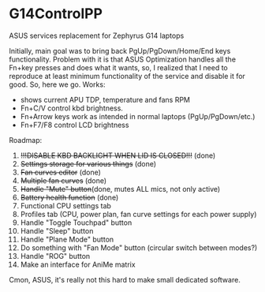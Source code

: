 # G14ControlPP
ASUS services replacement for Zephyrus G14 laptops

Initially, main goal was to bring back PgUp/PgDown/Home/End keys functionality.
Problem with it is that ASUS Optimization handles all the Fn+key presses and does what it wants, so, I realized that I need to reproduce at least minimum functionality of the service and disable it for good.
So, here we go.
Works:
- shows current APU TDP, temperature and fans RPM
- Fn+C/V control kbd brightness.
- Fn+Arrow keys work as intended in normal laptops (PgUp/PgDown/etc.)
- Fn+F7/F8 control LCD brightness

Roadmap:
1) ~~!!!DISABLE KBD BACKLIGHT WHEN LID IS CLOSED!!!~~ (done)
2) ~~Settings storage for various things~~ (done)
3) ~~Fan curves editor~~ (done)
4) ~~Multiple fan curves~~ (done)
5) ~~Handle "Mute" button~~(done, mutes ALL mics, not only active)
6) ~~Battery health function~~ (done)
7) Functional CPU settings tab
8) Profiles tab (CPU, power plan, fan curve settings for each power supply)
9) Handle "Toggle Touchpad" button
10) Handle "Sleep" button
11) Handle "Plane Mode" button
12) Do something with "Fan Mode" button (circular switch between modes?)
13) Handle "ROG" button
14) Make an interface for AniMe matrix

Cmon, ASUS, it's really not this hard to make small dedicated software.
